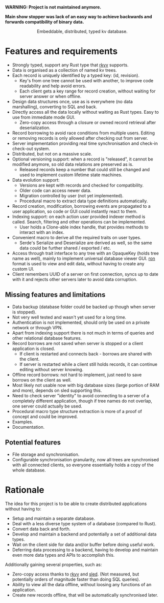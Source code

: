 <b>WARNING: Project is not maintained anymore.

Main show stopper was lack of an easy way to achieve backwards and forwards compatibility of binary data.</b>

<p align="center">
    Embeddable, distributed, typed kv database.
</p>

# Features and requirements

* Strongly typed, support any Rust type that [rkyv](https://github.com/rkyv/rkyv) supports.
* Data is organised as a collection of named kv trees.
* Each record is uniquely identified by a typed key: (id, revision).
  * Key's from one tree cannot be used with another, to improve code readability and help avoid errors.
  * Each client gets a key range for record creation, without waiting for server answer or when offline.
* Design data structures once, use as is everywhere (no data marshalling), converting to SQL and back.
* Directly access all the data locally without waiting as Rust types. Easy to use from immediate mode GUI.
  * Zero-copy access through a closure or owned record retrieval after deserialization.
* Record borrowing to avoid race conditions from multiple users. Editing or removing records is only allowed after checking out from server.
* Server implementation providing real time synchronisation and check-in check-out system.
* Distributed, but not on a massive scale.
* Optional versioning support: when a record is "released", it cannot be modified anymore, so old data relations are preserved as is.
  * Released records keep a number that could still be changed and used to implement custom lifetime state machines.
* Data evolution support:
  * Versions are kept with records and checked for compatibility.
  * Older code can access newer data.
  * Migration controlled by user (not yet implemented).
  * Procedural macro to extract data type definitions automatically.
* Record creation, modification, borrowing events are propagated to a user application, so code or GUI could instantly react to them.
* Indexing support: on each action user provided indexer method is called. Search, filtering and other operations can be implemented.
  * User holds a Clone-able index handle, that provides methods to interact with an index.
* Convenient macro to derive all the required traits on user types.
  * Serde's Serialize and Deserialize are derived as well, so the same data could be further shared / exported / etc.
* Access through trait interface to any tree with an OpaqueKey (holds tree name as well), mainly to implement universal database viewer GUI. [ron](https://github.com/ron-rs/ron) format is used to view and edit data, without having to create any custom UI.
* Client remembers UUID of a server on first connection, syncs up to date with it and rejects other servers later to avoid data corruption.

## Missing features and limitations

* Data backup (database folder could be backed up though when server is stopped).
* Not very well tested and wasn't yet used for a long time.
* Authentication is not implemented, should only be used on a private network or through VPN.
* Apart from indexing support there is not much in terms of queries and other relational database features.
* Record borrows are not saved when server is stopped or a client application is closed.
  * If client is restarted and connects back - borrows are shared with the client.
  * If server is restarted while a client still holds records, it can continue editing without server knowing.
* Offline record borrows: not hard to implement, just need to save borrows on the client as well.
* Most likely not usable now with big database sizes (large portion of RAM and more), depends on sled supporting this.
* Need to check server "identity" to avoid connecting to a server of a completely different application, though if tree names do not overlap, one server could actually be used.
* Procedural macro type structure extraction is more of a proof of concept and could be improved.
* Examples.
* Documentation.

## Potential features

* File storage and synchronisation.
* Configurable synchronisation granularity, now all trees are synchronised with all connected clients, so everyone essentially holds a copy of the whole database.

# Rationale

The idea for this project is to be able to create distributed applications without having to:
* Setup and maintain a separate database.
* Deal with a less diverse type system of a database (compared to Rust).
* Convert data back and forth.
* Develop and maintain a backend and potentially a set of additional data types.
* Wait on the client side for data and/or buffer before doing useful work.
* Deferring data processing to a backend, having to develop and maintain even more data types and APIs to accomplish this.

Additionally gaining several properties, such as:
* Zero-copy access thanks to [rkyv](https://github.com/rkyv/rkyv) and [sled](https://github.com/spacejam/sled). (Not measured, but potentially orders of magnitude faster than doing SQL queries).
* Ability to view all the data offline, without loosing any functions of an application.
* Create new records offline, that will be automatically synchronised later.
